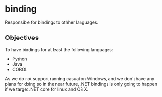 binding
================================

Responsible for bindings to othher languages.


Objectives
--------------------------------------------
To have bindings for at least the following languages:

* Python
* Java
* COBOL

As we do not support running casual on Windows, and we don't have any plans
for doing so in the near future, .NET bindings is only going to happen if
we target .NET core for linux and OS X.